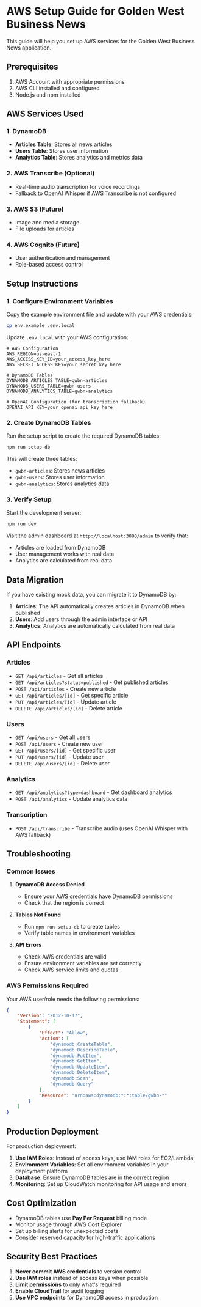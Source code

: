# AWS Setup Guide for Golden West Business News

This guide will help you set up AWS services for the Golden West Business News application.

## Prerequisites

1. AWS Account with appropriate permissions
2. AWS CLI installed and configured
3. Node.js and npm installed

## AWS Services Used

### 1. DynamoDB
- **Articles Table**: Stores all news articles
- **Users Table**: Stores user information
- **Analytics Table**: Stores analytics and metrics data

### 2. AWS Transcribe (Optional)
- Real-time audio transcription for voice recordings
- Fallback to OpenAI Whisper if AWS Transcribe is not configured

### 3. AWS S3 (Future)
- Image and media storage
- File uploads for articles

### 4. AWS Cognito (Future)
- User authentication and management
- Role-based access control

## Setup Instructions

### 1. Configure Environment Variables

Copy the example environment file and update with your AWS credentials:

```bash
cp env.example .env.local
```

Update `.env.local` with your AWS configuration:

```env
# AWS Configuration
AWS_REGION=us-east-1
AWS_ACCESS_KEY_ID=your_access_key_here
AWS_SECRET_ACCESS_KEY=your_secret_key_here

# DynamoDB Tables
DYNAMODB_ARTICLES_TABLE=gwbn-articles
DYNAMODB_USERS_TABLE=gwbn-users
DYNAMODB_ANALYTICS_TABLE=gwbn-analytics

# OpenAI Configuration (for transcription fallback)
OPENAI_API_KEY=your_openai_api_key_here
```

### 2. Create DynamoDB Tables

Run the setup script to create the required DynamoDB tables:

```bash
npm run setup-db
```

This will create three tables:
- `gwbn-articles`: Stores news articles
- `gwbn-users`: Stores user information
- `gwbn-analytics`: Stores analytics data

### 3. Verify Setup

Start the development server:

```bash
npm run dev
```

Visit the admin dashboard at `http://localhost:3000/admin` to verify that:
- Articles are loaded from DynamoDB
- User management works with real data
- Analytics are calculated from real data

## Data Migration

If you have existing mock data, you can migrate it to DynamoDB by:

1. **Articles**: The API automatically creates articles in DynamoDB when published
2. **Users**: Add users through the admin interface or API
3. **Analytics**: Analytics are automatically calculated from real data

## API Endpoints

### Articles
- `GET /api/articles` - Get all articles
- `GET /api/articles?status=published` - Get published articles
- `POST /api/articles` - Create new article
- `GET /api/articles/[id]` - Get specific article
- `PUT /api/articles/[id]` - Update article
- `DELETE /api/articles/[id]` - Delete article

### Users
- `GET /api/users` - Get all users
- `POST /api/users` - Create new user
- `GET /api/users/[id]` - Get specific user
- `PUT /api/users/[id]` - Update user
- `DELETE /api/users/[id]` - Delete user

### Analytics
- `GET /api/analytics?type=dashboard` - Get dashboard analytics
- `POST /api/analytics` - Update analytics data

### Transcription
- `POST /api/transcribe` - Transcribe audio (uses OpenAI Whisper with AWS fallback)

## Troubleshooting

### Common Issues

1. **DynamoDB Access Denied**
   - Ensure your AWS credentials have DynamoDB permissions
   - Check that the region is correct

2. **Tables Not Found**
   - Run `npm run setup-db` to create tables
   - Verify table names in environment variables

3. **API Errors**
   - Check AWS credentials are valid
   - Ensure environment variables are set correctly
   - Check AWS service limits and quotas

### AWS Permissions Required

Your AWS user/role needs the following permissions:

```json
{
    "Version": "2012-10-17",
    "Statement": [
        {
            "Effect": "Allow",
            "Action": [
                "dynamodb:CreateTable",
                "dynamodb:DescribeTable",
                "dynamodb:PutItem",
                "dynamodb:GetItem",
                "dynamodb:UpdateItem",
                "dynamodb:DeleteItem",
                "dynamodb:Scan",
                "dynamodb:Query"
            ],
            "Resource": "arn:aws:dynamodb:*:*:table/gwbn-*"
        }
    ]
}
```

## Production Deployment

For production deployment:

1. **Use IAM Roles**: Instead of access keys, use IAM roles for EC2/Lambda
2. **Environment Variables**: Set all environment variables in your deployment platform
3. **Database**: Ensure DynamoDB tables are in the correct region
4. **Monitoring**: Set up CloudWatch monitoring for API usage and errors

## Cost Optimization

- DynamoDB tables use **Pay Per Request** billing mode
- Monitor usage through AWS Cost Explorer
- Set up billing alerts for unexpected costs
- Consider reserved capacity for high-traffic applications

## Security Best Practices

1. **Never commit AWS credentials** to version control
2. **Use IAM roles** instead of access keys when possible
3. **Limit permissions** to only what's required
4. **Enable CloudTrail** for audit logging
5. **Use VPC endpoints** for DynamoDB access in production
